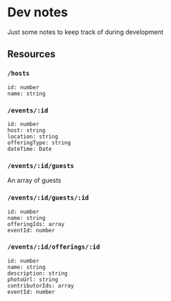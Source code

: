 # Dev notes

Just some notes to keep track of during development


## Resources

### `/hosts`

    id: number
    name: string

### `/events/:id`

    id: number
    host: string
    location: string
    offeringType: string
    dateTime: Date


### `/events/:id/guests`

An array of guests


### `/events/:id/guests/:id`

    id: number
    name: string
    offeringIds: array
    eventId: number


### `/events/:id/offerings/:id`

    id: number
    name: string
    description: string
    photoUrl: string
    contributorIds: array
    eventId: number
